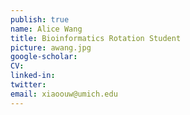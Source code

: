 ```yaml
---
publish: true
name: Alice Wang
title: Bioinformatics Rotation Student
picture: awang.jpg
google-scholar: 
CV:
linked-in: 
twitter:
email: xiaoouw@umich.edu
---
```

